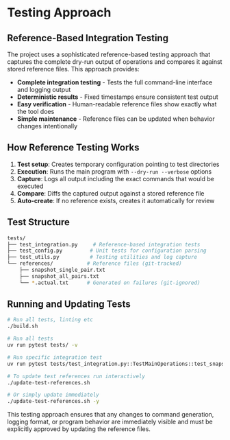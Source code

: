 # Testing Approach

## Reference-Based Integration Testing

The project uses a sophisticated reference-based testing approach that captures the complete dry-run output of operations and compares it against stored reference files. This approach provides:

- **Complete integration testing** - Tests the full command-line interface and logging output
- **Deterministic results** - Fixed timestamps ensure consistent test output  
- **Easy verification** - Human-readable reference files show exactly what the tool does
- **Simple maintenance** - Reference files can be updated when behavior changes intentionally

## How Reference Testing Works

1. **Test setup**: Creates temporary configuration pointing to test directories
2. **Execution**: Runs the main program with `--dry-run --verbose` options
3. **Capture**: Logs all output including the exact commands that would be executed
4. **Compare**: Diffs the captured output against a stored reference file
5. **Auto-create**: If no reference exists, creates it automatically for review

## Test Structure

```bash
tests/
├── test_integration.py     # Reference-based integration tests
├── test_config.py         # Unit tests for configuration parsing
├── test_utils.py          # Testing utilities and log capture
└── references/           # Reference files (git-tracked)
    ├── snapshot_single_pair.txt
    ├── snapshot_all_pairs.txt
    └── *.actual.txt      # Generated on failures (git-ignored)
```

## Running and Updating Tests

```bash
# Run all tests, linting etc
./build.sh

# Run all tests
uv run pytest tests/ -v

# Run specific integration test
uv run pytest tests/test_integration.py::TestMainOperations::test_snapshot_operation_single_pair -v

# To update test references run interactively
./update-test-references.sh

# Or simply update immediately
./update-test-references.sh -y

```

This testing approach ensures that any changes to command generation, logging format, or program behavior are immediately visible and must be explicitly approved by updating the reference files.
